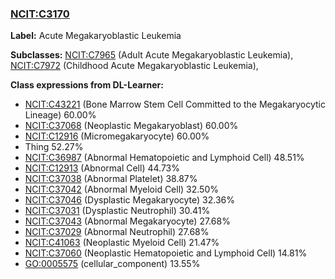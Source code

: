 
### [NCIT:C3170](http://purl.obolibrary.org/obo/NCIT_C3170)
**Label:** Acute Megakaryoblastic Leukemia

**Subclasses:** [NCIT:C7965](http://purl.obolibrary.org/obo/NCIT_C7965) (Adult Acute Megakaryoblastic Leukemia), [NCIT:C7972](http://purl.obolibrary.org/obo/NCIT_C7972) (Childhood Acute Megakaryoblastic Leukemia), 

**Class expressions from DL-Learner:**

- [NCIT:C43221](http://purl.obolibrary.org/obo/NCIT_C43221) (Bone Marrow Stem Cell Committed to the Megakaryocytic Lineage) 60.00%
- [NCIT:C37068](http://purl.obolibrary.org/obo/NCIT_C37068) (Neoplastic Megakaryoblast) 60.00%
- [NCIT:C12916](http://purl.obolibrary.org/obo/NCIT_C12916) (Micromegakaryocyte) 60.00%
- Thing 52.27%
- [NCIT:C36987](http://purl.obolibrary.org/obo/NCIT_C36987) (Abnormal Hematopoietic and Lymphoid Cell) 48.51%
- [NCIT:C12913](http://purl.obolibrary.org/obo/NCIT_C12913) (Abnormal Cell) 44.73%
- [NCIT:C37038](http://purl.obolibrary.org/obo/NCIT_C37038) (Abnormal Platelet) 38.87%
- [NCIT:C37042](http://purl.obolibrary.org/obo/NCIT_C37042) (Abnormal Myeloid Cell) 32.50%
- [NCIT:C37046](http://purl.obolibrary.org/obo/NCIT_C37046) (Dysplastic Megakaryocyte) 32.36%
- [NCIT:C37031](http://purl.obolibrary.org/obo/NCIT_C37031) (Dysplastic Neutrophil) 30.41%
- [NCIT:C37043](http://purl.obolibrary.org/obo/NCIT_C37043) (Abnormal Megakaryocyte) 27.68%
- [NCIT:C37029](http://purl.obolibrary.org/obo/NCIT_C37029) (Abnormal Neutrophil) 27.68%
- [NCIT:C41063](http://purl.obolibrary.org/obo/NCIT_C41063) (Neoplastic Myeloid Cell) 21.47%
- [NCIT:C37060](http://purl.obolibrary.org/obo/NCIT_C37060) (Neoplastic Hematopoietic and Lymphoid Cell) 14.81%
- [GO:0005575](http://purl.obolibrary.org/obo/GO_0005575) (cellular_component) 13.55%


